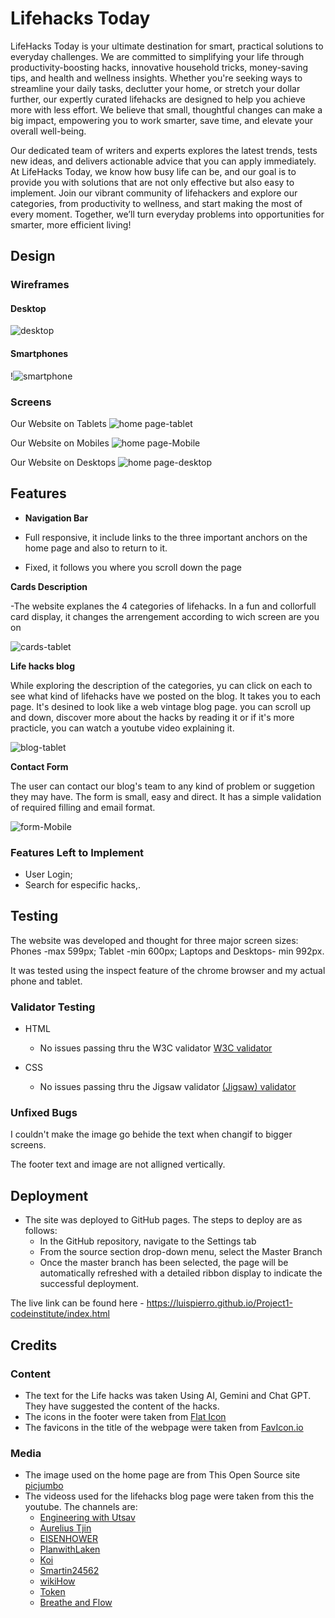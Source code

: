 
# Lifehacks Today

LifeHacks Today is your ultimate destination for smart, practical solutions to everyday challenges. We are committed to simplifying your life through productivity-boosting hacks, innovative household tricks, money-saving tips, and health and wellness insights. Whether you're seeking ways to streamline your daily tasks, declutter your home, or stretch your dollar further, our expertly curated lifehacks are designed to help you achieve more with less effort. We believe that small, thoughtful changes can make a big impact, empowering you to work smarter, save time, and elevate your overall well-being.

Our dedicated team of writers and experts explores the latest trends, tests new ideas, and delivers actionable advice that you can apply immediately. At LifeHacks Today, we know how busy life can be, and our goal is to provide you with solutions that are not only effective but also easy to implement. Join our vibrant community of lifehackers and explore our categories, from productivity to wellness, and start making the most of every moment. Together, we’ll turn everyday problems into opportunities for smarter, more efficient living!

## Design

### Wireframes

#### Desktop
![desktop](images/wireframe-desktop.jpg)

#### Smartphones
!![smartphone](images/wireframe-smartphone.jpg)

### Screens

Our Website on Tablets
![home page-tablet](images/about-us.png)

Our Website on Mobiles
![home page-Mobile](images/about-us1.jpg)

Our Website on Desktops
![home page-desktop](images/about-us2.png)

## Features

- __Navigation Bar__

- Full responsive, it include links to the three important anchors on the home page and also to return to it.
- Fixed, it follows you where you scroll down the page

__Cards Description__

-The website explanes the 4 categories of lifehacks. In a fun and collorfull card display, it changes the arrengement according to wich screen are you on

![cards-tablet](images/lifehacks.png)

__Life hacks blog__

While exploring the description of the categories, yu can click on each to see what kind of lifehacks have we posted on the blog. It takes you to each page. It's desined to look like a web vintage blog page. you can scroll up and down, discover more about the hacks by reading it or if it's more practicle, you can watch a youtube video explaining it.

![blog-tablet](images/blog.png)


__Contact Form__

The user can contact our blog's team to any kind of problem or suggetion they may have. The form is small, easy and direct. It has a simple validation of required filling and email format.

![form-Mobile](images/contact.jpg)

### Features Left to Implement

- User Login;
- Search for especific hacks,.

## Testing

The website was developed and thought for three major screen sizes: Phones -max 599px; Tablet -min 600px; Laptops and Desktops- min 992px.

It was tested using the inspect feature of the chrome browser and my actual phone and tablet.

### Validator Testing 

- HTML
  - No issues passing thru the W3C validator [W3C validator](https://validator.w3.org/nu/?doc=https%3A%2F%2Fluispierro.github.io%2FProject1-codeinstitute%2F)

- CSS
  - No issues passing thru the Jigsaw validator [(Jigsaw) validator](https://jigsaw.w3.org/css-validator/validator?uri=https%3A%2F%2Fluispierro.github.io%2FProject1-codeinstitute%2F&profile=css3svg&usermedium=all&warning=1&vextwarning=&lang=pt-BR)

### Unfixed Bugs

I couldn't make the image go behide the text when changif to bigger screens. 

The footer text and image are not alligned vertically.

## Deployment 

- The site was deployed to GitHub pages. The steps to deploy are as follows: 
  - In the GitHub repository, navigate to the Settings tab 
  - From the source section drop-down menu, select the Master Branch
  - Once the master branch has been selected, the page will be automatically refreshed with a detailed ribbon display to indicate the successful deployment. 

The live link can be found here - https://luispierro.github.io/Project1-codeinstitute/index.html

## Credits 


### Content 

- The text for the Life hacks was taken Using AI, Gemini and Chat GPT. They have suggested the content of the hacks.
- The icons in the footer were taken from [Flat Icon](https://www.flaticon.com/br/icones-gratis/redes-sociais)
- The favicons in the title of the webpage were taken from [FavIcon.io](https://favicon.io/)

### Media

- The image used on the home  page are from This Open Source site [picjumbo](https://picjumbo.com/search/life+hacks)
- The videoss used for the lifehacks blog page were taken from this the youtube. The channels are:
  - [Engineering with Utsav](https://www.youtube.com/@EngineeringwithUtsav)
  - [Aurelius Tjin](https://www.youtube.com/@AureliusTjin)
  - [EISENHOWER](https://www.youtube.com/@EngineeringwithUtsav)
  - [PlanwithLaken](https://www.youtube.com/@PlanwithLaken)
  - [Koi](https://www.youtube.com/@KoiAcademy)
  - [Smartin24562](https://www.youtube.com/@Smartin24562)
  - [wikiHow](https://www.youtube.com/@wikiHow)  
  - [Token](https://www.youtube.com/@Token6789)
  - [Breathe and Flow](https://www.youtube.com/@BreatheAndFlow)




